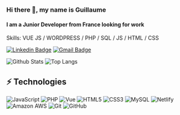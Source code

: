 ### Hi there 👋, my name is Guillaume
#### I am a Junior Developer from France looking for work

Skills: VUE JS / WORDPRESS / PHP / SQL / JS / HTML / CSS

[![Linkedin Badge](https://img.shields.io/badge/-GuillaumeDallolmo-blue?style=flat-square&logo=Linkedin&logoColor=white&link=https://www.linkedin.com/in/guillaume-dall-olmo-509aaa1b4/)](https://www.linkedin.com/in/guillaume-dall-olmo-509aaa1b4/)
[![Gmail Badge](https://img.shields.io/badge/-guillaume.dallolmo@gmail.com-c14438?style=flat-square&logo=Gmail&logoColor=white&link=mailto:guillaume.dallolmo@gmail.com)](mailto:guillaume.dallolmo@gmail.com)

![Github Stats](https://github-readme-stats.vercel.app/api?username=Guillaume-da&count_private=true&show_icons=true&include_all_commits=true)
![Top Langs](https://github-readme-stats.vercel.app/api/top-langs/?username=Guillaume-da&hide=TeX&layout=compact)

## ⚡ Technologies

![JavaScript](https://img.shields.io/badge/-JavaScript-black?style=flat-square&logo=javascript)
![PHP](https://img.shields.io/badge/-PHP-blue?style=flat-square&logo=php)
![Vue](https://img.shields.io/badge/-Vue.js-lightgrey?style=flat-square&logo=vue.js)
![HTML5](https://img.shields.io/badge/-HTML5-E34F26?style=flat-square&logo=html5&logoColor=white)
![CSS3](https://img.shields.io/badge/-CSS3-1572B6?style=flat-square&logo=css3)
![MySQL](https://img.shields.io/badge/-MySQL-black?style=flat-square&logo=mysql)
![Netlify](https://img.shields.io/badge/-Netlify-black?style=flat-square&logo=netlify)
![Amazon AWS](https://img.shields.io/badge/Amazon%20AWS-232F3E?style=flat-square&logo=amazon-aws)
![Git](https://img.shields.io/badge/-Git-black?style=flat-square&logo=git)
![GitHub](https://img.shields.io/badge/-GitHub-181717?style=flat-square&logo=github)

